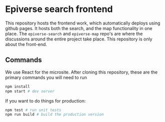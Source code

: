 # Epiverse search frontend

This repository hosts the frontend work, which automatically deploys using github pages. It hosts both the search, and the map functionality in one place. The `epiverse-search` and `epiverse-map` repo's are where the discussions around the entire project take place. This repository is only about the front-end.

## Commands

We use React for the microsite. After cloning this repository, these are the primary commands you will need to run

```sh
npm install
npm start # dev server
```

If you want to do things for production:

```sh
npm test # run unit tests
npm run build # build the production version
```
